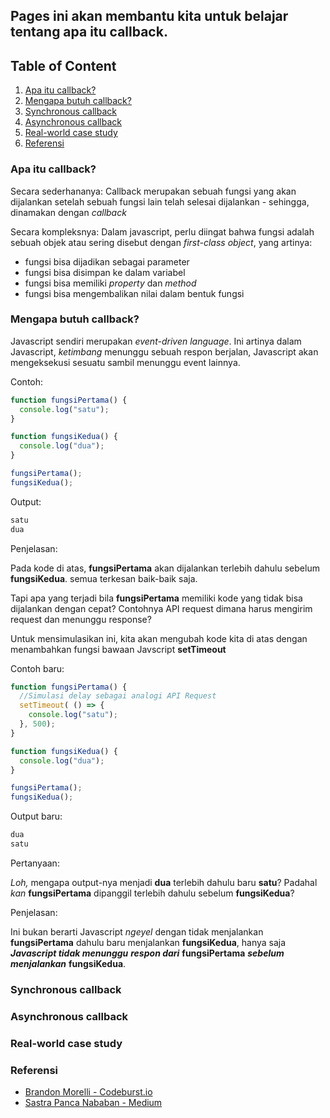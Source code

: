 ## Pages ini akan membantu kita untuk belajar tentang apa itu callback.

## Table of Content
1. [Apa itu callback?](#apa-itu-callback)
2. [Mengapa butuh callback?](#mengapa-butuh-callback)
3. [Synchronous callback](#synchronous-callback)
4. [Asynchronous callback](#asynchronous-callback)
5. [Real-world case study](#real-world-case-study)
6. [Referensi](#referensi)

### Apa itu callback?
Secara sederhananya:
Callback merupakan sebuah fungsi yang akan dijalankan setelah sebuah fungsi lain
telah selesai dijalankan - sehingga, dinamakan dengan *callback*

Secara kompleksnya:
Dalam javascript, perlu diingat bahwa fungsi adalah sebuah objek atau sering
disebut dengan *first-class object*, yang artinya:
* fungsi bisa dijadikan sebagai parameter
* fungsi bisa disimpan ke dalam variabel
* fungsi bisa memiliki *property* dan *method*
* fungsi bisa mengembalikan nilai dalam bentuk fungsi

### Mengapa butuh callback?
Javascript sendiri merupakan *event-driven language*.
Ini artinya dalam Javascript, *ketimbang* menunggu sebuah respon berjalan,
Javascript akan mengeksekusi sesuatu sambil menunggu event lainnya.

Contoh:

```javascript
function fungsiPertama() {
  console.log("satu");
}

function fungsiKedua() {
  console.log("dua");
}

fungsiPertama();
fungsiKedua();
```

Output:

```javascript
satu
dua
```

Penjelasan:

Pada kode di atas, **fungsiPertama** akan dijalankan terlebih dahulu sebelum 
**fungsiKedua**. semua terkesan baik-baik saja.

Tapi apa yang terjadi bila **fungsiPertama** memiliki kode yang tidak bisa 
dijalankan dengan cepat? Contohnya API request dimana harus mengirim request
dan menunggu response?

Untuk mensimulasikan ini, kita akan mengubah kode kita di atas dengan menambahkan
fungsi bawaan Javscript **setTimeout**

Contoh baru:

```javascript
function fungsiPertama() {
  //Simulasi delay sebagai analogi API Request
  setTimeout( () => {
    console.log("satu");
  }, 500);
}

function fungsiKedua() {
  console.log("dua");
}

fungsiPertama();
fungsiKedua();
```

Output baru:

```javascript
dua
satu
```

Pertanyaan:

*Loh,* mengapa output-nya menjadi **dua** terlebih dahulu baru **satu**?
Padahal *kan* **fungsiPertama** dipanggil terlebih dahulu sebelum **fungsiKedua**?

Penjelasan:

Ini bukan berarti Javascript *ngeyel* dengan tidak menjalankan **fungsiPertama**
dahulu baru menjalankan **fungsiKedua**, hanya saja ***Javascript tidak menunggu***
***respon dari*** **fungsiPertama** ***sebelum menjalankan*** **fungsiKedua**.

### Synchronous callback

### Asynchronous callback

### Real-world case study

### Referensi
* [Brandon Morelli - Codeburst.io](https://codeburst.io/javascript-what-the-heck-is-a-callback-aba4da2deced?gi=dba6cb9bb948)
* [Sastra Panca Nababan - Medium](https://medium.com/coderupa/panduan-komplit-asynchronous-programming-pada-javascript-part-2-callback-3a717df6cfdf)
